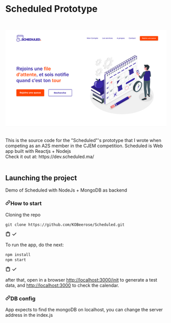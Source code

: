 # Scheduled Prototype

<!-- PROJECT LOGO -->
<br />
<p align="center">
  <a href="">
    <img src="Assets\Landing page.png" alt="Logo">
  </a>
</p>
<br>
This is the source code for the "Scheduled"'s prototype that I wrote when competing as an A2S member in the CJEM competition.
Scheduled is Web app  built with Reactjs + Nodejs 
<br>
Check it out at: https://dev.scheduled.ma/
</br></br>

## Launching the project
<p>Demo of Scheduled with NodeJs + MongoDB as backend</p>
<h3><a id="user-content-how-to-start" class="anchor" aria-hidden="true" href="#how-to-start"><svg class="octicon octicon-link" viewBox="0 0 16 16" version="1.1" width="16" height="16" aria-hidden="true"><path fill-rule="evenodd" d="M7.775 3.275a.75.75 0 001.06 1.06l1.25-1.25a2 2 0 112.83 2.83l-2.5 2.5a2 2 0 01-2.83 0 .75.75 0 00-1.06 1.06 3.5 3.5 0 004.95 0l2.5-2.5a3.5 3.5 0 00-4.95-4.95l-1.25 1.25zm-4.69 9.64a2 2 0 010-2.83l2.5-2.5a2 2 0 012.83 0 .75.75 0 001.06-1.06 3.5 3.5 0 00-4.95 0l-2.5 2.5a3.5 3.5 0 004.95 4.95l1.25-1.25a.75.75 0 00-1.06-1.06l-1.25 1.25a2 2 0 01-2.83 0z"></path></svg></a>How to start</h3>

<p>Cloning the repo</p>
<div class="snippet-clipboard-content position-relative"><pre><code>git clone https://github.com/KOBeerose/Scheduled.git
</code></pre><div class="zeroclipboard-container position-absolute right-0 top-0">
  <clipboard-copy value="git clone https://github.com/KOBeerose/Scheduled.git" aria-label="Copy" class="ClipboardButton btn js-clipboard-copy m-2 p-0 tooltipped-no-delay" data-copy-feedback="Copied!" data-tooltip-direction="w" tabindex="0" role="button">
    <svg aria-hidden="true" viewBox="0 0 16 16" version="1.1" height="16" width="16" class="octicon octicon-clippy js-clipboard-clippy-icon d-block m-2">
    <path fill-rule="evenodd" d="M5.75 1a.75.75 0 00-.75.75v3c0 .414.336.75.75.75h4.5a.75.75 0 00.75-.75v-3a.75.75 0 00-.75-.75h-4.5zm.75 3V2.5h3V4h-3zm-2.874-.467a.75.75 0 00-.752-1.298A1.75 1.75 0 002 3.75v9.5c0 .966.784 1.75 1.75 1.75h8.5A1.75 1.75 0 0014 13.25v-9.5a1.75 1.75 0 00-.874-1.515.75.75 0 10-.752 1.298.25.25 0 01.126.217v9.5a.25.25 0 01-.25.25h-8.5a.25.25 0 01-.25-.25v-9.5a.25.25 0 01.126-.217z"></path>
</svg>
    <svg aria-hidden="true" viewBox="0 0 16 16" version="1.1" height="16" width="16" class="octicon octicon-check js-clipboard-check-icon color-text-success d-block d-sm-none m-2">
    <path fill-rule="evenodd" d="M13.78 4.22a.75.75 0 010 1.06l-7.25 7.25a.75.75 0 01-1.06 0L2.22 9.28a.75.75 0 011.06-1.06L6 10.94l6.72-6.72a.75.75 0 011.06 0z"></path>
</svg>
  </clipboard-copy>
</div>
<p>To run the app, do the next:</p>
<div class="snippet-clipboard-content position-relative"><pre><code>npm install
npm start
</code></pre><div class="zeroclipboard-container position-absolute right-0 top-0">
  <clipboard-copy value="npm install
npm start
" aria-label="Copy" class="ClipboardButton btn js-clipboard-copy m-2 p-0 tooltipped-no-delay" data-copy-feedback="Copied!" data-tooltip-direction="w" tabindex="0" role="button">
    <svg aria-hidden="true" viewBox="0 0 16 16" version="1.1" height="16" width="16" class="octicon octicon-clippy js-clipboard-clippy-icon d-block m-2">
    <path fill-rule="evenodd" d="M5.75 1a.75.75 0 00-.75.75v3c0 .414.336.75.75.75h4.5a.75.75 0 00.75-.75v-3a.75.75 0 00-.75-.75h-4.5zm.75 3V2.5h3V4h-3zm-2.874-.467a.75.75 0 00-.752-1.298A1.75 1.75 0 002 3.75v9.5c0 .966.784 1.75 1.75 1.75h8.5A1.75 1.75 0 0014 13.25v-9.5a1.75 1.75 0 00-.874-1.515.75.75 0 10-.752 1.298.25.25 0 01.126.217v9.5a.25.25 0 01-.25.25h-8.5a.25.25 0 01-.25-.25v-9.5a.25.25 0 01.126-.217z"></path>
</svg>
    <svg aria-hidden="true" viewBox="0 0 16 16" version="1.1" height="16" width="16" class="octicon octicon-check js-clipboard-check-icon color-text-success d-block d-sm-none m-2">
    <path fill-rule="evenodd" d="M13.78 4.22a.75.75 0 010 1.06l-7.25 7.25a.75.75 0 01-1.06 0L2.22 9.28a.75.75 0 011.06-1.06L6 10.94l6.72-6.72a.75.75 0 011.06 0z"></path>
</svg>
  </clipboard-copy>
</div>
</div>
<p>after that, open in a browser <a href="http://localhost:3000/init" rel="nofollow">http://localhost:3000/init</a> to generate a test data, and <a href="http://localhost:3000" rel="nofollow">http://localhost:3000</a> to check the calendar.</p>
<h3><a id="user-content-db-config" class="anchor" aria-hidden="true" href="#db-config"><svg class="octicon octicon-link" viewBox="0 0 16 16" version="1.1" width="16" height="16" aria-hidden="true"><path fill-rule="evenodd" d="M7.775 3.275a.75.75 0 001.06 1.06l1.25-1.25a2 2 0 112.83 2.83l-2.5 2.5a2 2 0 01-2.83 0 .75.75 0 00-1.06 1.06 3.5 3.5 0 004.95 0l2.5-2.5a3.5 3.5 0 00-4.95-4.95l-1.25 1.25zm-4.69 9.64a2 2 0 010-2.83l2.5-2.5a2 2 0 012.83 0 .75.75 0 001.06-1.06 3.5 3.5 0 00-4.95 0l-2.5 2.5a3.5 3.5 0 004.95 4.95l1.25-1.25a.75.75 0 00-1.06-1.06l-1.25 1.25a2 2 0 01-2.83 0z"></path></svg></a>DB config</h3>
<p>App expects to find the mongoDB on localhost, you can change the server address in the index.js</p>
</article>
